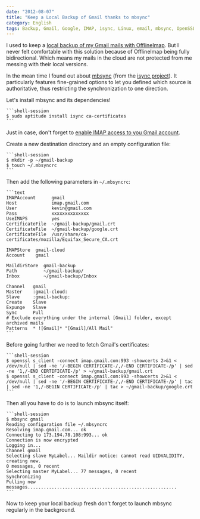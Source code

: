 ```yaml
---
date: "2012-08-07"
title: "Keep a Local Backup of Gmail thanks to mbsync"
category: English
tags: Backup, Gmail, Google, IMAP, isync, Linux, email, mbsync, OpenSSL, SSL, Regular expression
---
```


I used to keep a [local backup of my Gmail mails with OfflineImap](https://kevin.deldycke.com/2012/05/backup-gmail-offlineimap/). But I never felt comfortable with this solution because of OfflineImap being fully bidirectional. Which means my mails in the cloud are not protected from me messing with their local versions.

In the mean time I found out about [mbsync](https://isync.sourceforge.net/mbsync.html) (from the [isync project](https://sourceforge.net/projects/isync/)). It particularly features fine-grained options to let you defined which source is authoritative, thus restricting the synchronization to one direction.

Let's install mbsync and its dependencies!

    ```shell-session
    $ sudo aptitude install isync ca-certificates
    ```

Just in case, don't forget to [enable IMAP access to you Gmail account](https://support.google.com/mail/bin/answer.py?hl=en&answer=77695).

Create a new destination directory and an empty configuration file:

    ```shell-session
    $ mkdir -p ~/gmail-backup
    $ touch ~/.mbsyncrc
    ```

Then add the following parameters in `~/.mbsyncrc`:

    ```text
    IMAPAccount      gmail
    Host             imap.gmail.com
    User             kevin@gmail.com
    Pass             xxxxxxxxxxxxxx
    UseIMAPS         yes
    CertificateFile  ~/gmail-backup/gmail.crt
    CertificateFile  ~/gmail-backup/google.crt
    CertificateFile  /usr/share/ca-certificates/mozilla/Equifax_Secure_CA.crt

    IMAPStore  gmail-cloud
    Account    gmail

    MaildirStore  gmail-backup
    Path          ~/gmail-backup/
    Inbox         ~/gmail-backup/Inbox

    Channel   gmail
    Master    :gmail-cloud:
    Slave     :gmail-backup:
    Create    Slave
    Expunge   Slave
    Sync      Pull
    # Exclude everything under the internal [Gmail] folder, except archived mails
    Patterns  * ![Gmail]* "[Gmail]/All Mail"
    ```

Before going further we need to fetch Gmail's certificates:

    ```shell-session
    $ openssl s_client -connect imap.gmail.com:993 -showcerts 2>&1 < /dev/null | sed -ne '/-BEGIN CERTIFICATE-/,/-END CERTIFICATE-/p' | sed -ne '1,/-END CERTIFICATE-/p' > ~/gmail-backup/gmail.crt
    $ openssl s_client -connect imap.gmail.com:993 -showcerts 2>&1 < /dev/null | sed -ne '/-BEGIN CERTIFICATE-/,/-END CERTIFICATE-/p' | tac | sed -ne '1,/-BEGIN CERTIFICATE-/p' | tac > ~/gmail-backup/google.crt
    ```

Then all you have to do is to launch mbsync itself:

    ```shell-session
    $ mbsync gmail
    Reading configuration file ~/.mbsyncrc
    Resolving imap.gmail.com... ok
    Connecting to 173.194.78.108:993... ok
    Connection is now encrypted
    Logging in...
    Channel gmail
    Selecting slave MyLabel... Maildir notice: cannot read UIDVALIDITY, creating new.
    0 messages, 0 recent
    Selecting master MyLabel... 77 messages, 0 recent
    Synchronizing
    Pulling new messages........................................................
    ```

Now to keep your local backup fresh don't forget to launch mbsync regularly in the background.
